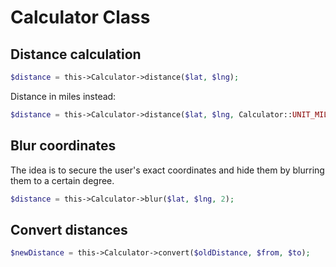 # Calculator Class


## Distance calculation

```php
$distance = this->Calculator->distance($lat, $lng);
```

Distance in miles instead:
```php
$distance = this->Calculator->distance($lat, $lng, Calculator::UNIT_MILES);
```

## Blur coordinates
The idea is to secure the user's exact coordinates and hide them by blurring them to a certain degree.

```php
$distance = this->Calculator->blur($lat, $lng, 2);
```

## Convert distances

```php
$newDistance = this->Calculator->convert($oldDistance, $from, $to);
```

